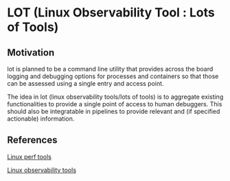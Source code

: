 # LOT (Linux Observability Tool : Lots of Tools)

## Motivation
lot is planned to be a command line utility that provides across the board logging and debugging options for processes and containers so that those can be assessed using a single entry and access point. 

The idea in lot (linux observability tools/lots of tools) is to aggregate existing functionalities to provide a single point of access to human debuggers. This should also be integratable in pipelines to provide relevant and (if specified actionable) information.

## References
[Linux perf tools](http://www.brendangregg.com/Perf/linux_perf_tools_full.png)

[Linux observability tools](http://www.brendangregg.com/Perf/linux_observability_tools.png)

